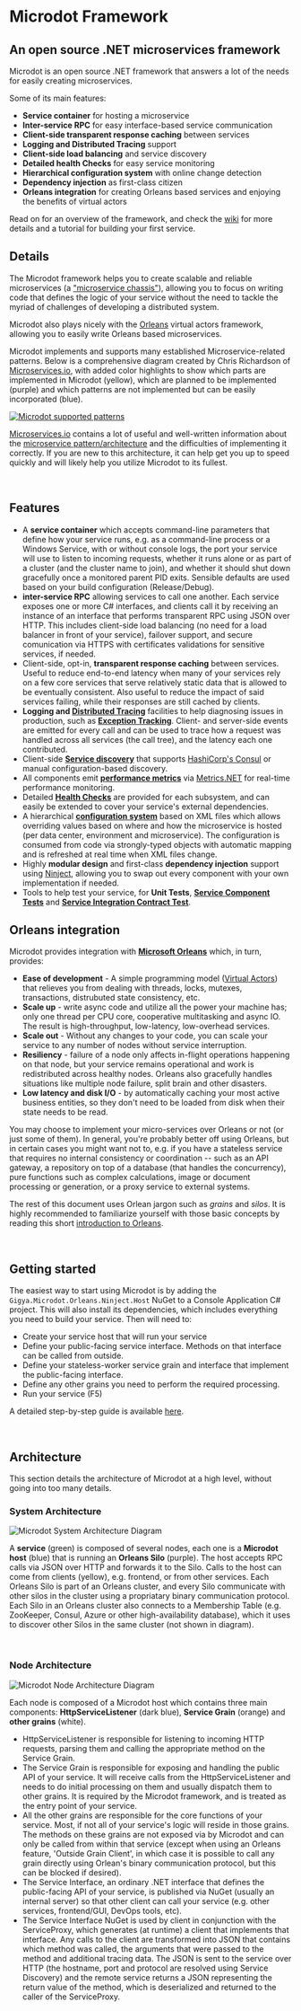 # Microdot Framework  
## An open source .NET microservices framework
   
Microdot is an open source .NET framework that answers a lot of the needs for easily creating microservices.

Some of its main features:
* **Service container** for hosting a microservice
* **Inter-service RPC** for easy interface-based service communication
* **Client-side transparent response caching** between services
* **Logging and Distributed Tracing** support
* **Client-side load balancing** and service discovery
* **Detailed health Checks** for easy service monitoring
* **Hierarchical configuration system** with online change detection
* **Dependency injection** as first-class citizen
* **Orleans integration** for creating Orleans based services and enjoying the benefits of virtual actors

Read on for an overview of the framework, and check the [wiki](https://github.com/gigya/microdot/wiki) for more details and a tutorial for building your first service.

## Details ##

The Microdot framework helps you to create scalable and reliable microservices (a ["microservice chassis"](http://microservices.io/patterns/microservice-chassis.html)), allowing you to focus on writing code that defines the logic of your service without the need to tackle the myriad of challenges of developing a distributed system. 

Microdot also plays nicely with the [Orleans](https://dotnet.github.io/orleans/) virtual actors framework, allowing you to easily write Orleans based microservices. 

Microdot implements and supports many established Microservice-related patterns. Below is a comprehensive diagram created by Chris Richardson of [Microservices.io](http://Microservices.io), with added color highlights to show which parts are implemented in Microdot (yellow), which are planned to be implemented (purple) and which patterns are not implemented but can be easily incorporated (blue).

[![Microdot supported patterns](https://cloud.githubusercontent.com/assets/1709453/26346200/20a3275c-3fae-11e7-9758-ecceec06be09.png)](http://microservices.io/patterns/microservices.html)

[Microservices.io](http://Microservices.io) contains a lot of useful and well-written information about the [microservice pattern/architecture](http://microservices.io/patterns/microservices.html) and the difficulties of implementing it correctly. If you are new to this architecture, it can help get you up to speed quickly and will likely help you utilize Microdot to its fullest.

<br/>

## Features

* A **service container** which accepts command-line parameters that define how your service runs, e.g. as a command-line process or a Windows Service, with or without console logs, the port your service will use to listen to incoming requests, whether it runs alone or as part of a cluster (and the cluster name to join), and whether it should shut down gracefully once a monitored parent PID exits. Sensible defaults are used based on your build configuration (Release/Debug).
* **inter-service RPC** allowing services to call one another. Each service exposes one or more C# interfaces, and clients call it by receiving an instance of an interface that performs transparent RPC using JSON over HTTP. This includes client-side load balancing (no need for a load balancer in front of your service), failover support, and secure comunication via HTTPS with certificates validations for sensitive services, if needed.
* Client-side, opt-in, **transparent response caching** between services. Useful to reduce end-to-end latency when many of your services rely on a few core services that serve relatively static data that is allowed to be eventually consistent. Also useful to reduce the impact of said services failing, while their responses are still cached by clients.
* **Logging and [Distributed Tracing](http://microservices.io/patterns/observability/distributed-tracing.html)** facilities to help diagnosing issues in production, such as [**Exception Tracking**](http://microservices.io/patterns/observability/exception-tracking.html). Client- and server-side events are emitted for every call and can be used to trace how a request was handled across all services (the call tree), and the latency each one contributed.
* Client-side [**Service discovery**](http://microservices.io/patterns/client-side-discovery.html) that supports [HashiCorp's Consul](https://github.com/hashicorp/consul) or manual configuration-based discovery.  
* All components emit [**performance metrics**](http://microservices.io/patterns/observability/application-metrics.html) via [Metrics.NET](https://github.com/Recognos/Metrics.NET) for real-time performance monitoring.
* Detailed [**Health Checks**](http://microservices.io/patterns/observability/health-check-api.html) are provided for each subsystem, and can easily be extended to cover your service's external dependencies.
* A hierarchical [**configuration system**](http://microservices.io/patterns/externalized-configuration.html) based on XML files which allows overriding values based on where and how the microservice is hosted (per data center, environment and microservice). The configuration is consumed from code via strongly-typed objects with automatic mapping and is refreshed at real time when XML files change.
* Highly **modular design** and first-class **dependency injection** support using [Ninject](https://github.com/ninject/Ninject), allowing you to swap out every component with your own implementation if needed.
* Tools to help test your service, for **Unit Tests**, [**Service Component Tests**](http://microservices.io/patterns/testing/service-component-test.html) and [**Service Integration Contract Test**](http://microservices.io/patterns/testing/service-integration-contract-test.html).

## Orleans integration

Microdot provides integration with **[Microsoft Orleans](https://github.com/dotnet/orleans)** which, in turn, provides:  
* **Ease of development** - A simple programming model ([Virtual Actors](https://dotnet.github.io/orleans/Documentation/Introduction.html#virtual-actors)) that relieves you from dealing with threads, locks, mutexes, transactions, distrubuted state consistency, etc.  
* **Scale up** - write async code and utilize all the power your machine has; only one thread per CPU core, cooperative multitasking and async IO. The result is high-throughput, low-latency, low-overhead services.  
* **Scale out** - Without any changes to your code, you can scale your service to any number of nodes without service interruption.  
* **Resiliency** - failure of a node only affects in-flight operations happening on that node, but your service remains operational and work is redistributed across healthy nodes. Orleans also gracefully handles situations like multiple node failure, split brain and other disasters.
* **Low latency and disk I/O** - by automatically caching your most active business entities, so they don't need to be loaded from disk when their state needs to be read.

You may choose to implement your micro-services over Orleans or not (or just some of them). In general, you're probably better off using Orleans, but in certain cases you might want not to, e.g. if you have a stateless service that requires no internal consistency or coordination -- such as an API gateway, a repository on top of a database (that handles the concurrency), pure functions such as complex calculations, image or document processing or generation, or a proxy service to external systems.

The rest of this document uses Orlean jargon such as *grains* and *silos*. It is highly recommended to familiarize yourself with those basic concepts by reading this short [introduction to Orleans](https://dotnet.github.io/orleans/docs/index.html). 

<br/>

## Getting started  
  
The easiest way to start using Microdot is by adding the `Gigya.Microdot.Orleans.Ninject.Host` NuGet to a Console Application C# project. This will also install its dependencies, which includes everything you need to build your service. Then will need to: 
  
* Create your service host that will run your service 
* Define your public-facing service interface. Methods on that interface can be called from outside. 
* Define your stateless-worker service grain and interface that implement the public-facing interface. 
* Define any other grains you need to perform the required processing. 
* Run your service (F5) 
  
A detailed step-by-step guide is available [here](https://github.com/gigya/microdot/wiki/Building-your-first-Microdot-service). 

<br/> 

## Architecture 
  
This section details the architecture of Microdot at a high level, without going into too many details. 
  
### System Architecture 
  
![Microdot System Architecture Diagram](https://cloud.githubusercontent.com/assets/1709453/26209694/302ee1f4-3bf6-11e7-9ceb-d1aada30c9ae.png) 
  
A **service** (green) is composed of several nodes, each one is a **Microdot host** (blue) that is running an **Orleans Silo** (purple). The host accepts RPC calls via JSON over HTTP and forwards it to the Silo. Calls to the host can come from clients (yellow), e.g. frontend, or from other services. Each Orleans Silo is part of an Orleans cluster, and every Silo communicate with other silos in the cluster using a propriatary binary communication protocol. Each Silo in an Orleans cluster also connects to a Membership Table (e.g. ZooKeeper, Consul, Azure or other high-availability database), which it uses to discover other Silos in the same cluster (not shown in diagram).
  
<br/>
  
### Node Architecture 
  
![Microdot Node Architecture Diagram](https://cloud.githubusercontent.com/assets/1709453/26209772/61e36c88-3bf6-11e7-90f7-dd839f7eea4f.png) 
  
Each node is composed of a Microdot host which contains three main components: **HttpServiceListener** (dark blue), **Service Grain** (orange) and **other grains** (white).  
  
* HttpServiceListener is responsible for listening to incoming HTTP requests, parsing them and calling the appropriate method on the Service Grain. 
* The Service Grain is responsible for exposing and handling the public API of your service. It will receive calls from the HttpServiceListener and needs to do initial processing on them and usually dispatch them to other grains. It is required by the Microdot framework, and is treated as the entry point of your service. 
* All the other grains are responsible for the core functions of your service. Most, if not all of your service's logic will reside in those grains. The methods on these grains are not exposed via by Microdot and can only be called from within that service (except when using an Orleans feature, 'Outside Grain Client', in which case it is possible to call any grain directly using Orlean's binary communication protocol, but this can be blocked if desired). 
* The Service Interface, an ordinary .NET interface that defines the public-facing API of your service, is published via NuGet (usually an internal server) so that other client can call your service (e.g. other services, frontend/GUI, DevOps tools, etc). 
* The Service Interface NuGet is used by client in conjunction with the ServiceProxy, which generates (at runtime) a client that implements that interface. Any calls to the client are transformed into JSON that contains which method was called, the arguments that were passed to the method and additional tracing data. The JSON is sent to the service over HTTP (the hostname, port and protocol are resolved using Service Discovery) and the remote service returns a JSON representing the return value of the method, which is deserialized and returned to the caller of the ServiceProxy.
